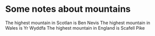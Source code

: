 Some notes about mountains
==========================

The highest mountain in Scotlan is Ben Nevis
The highest mountain in Wales is Yr Wyddfa
The highest mountain in England is Scafell Pike
